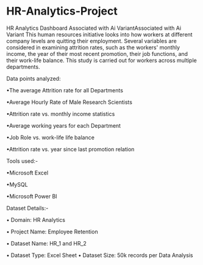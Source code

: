 # HR-Analytics-Project

HR Analytics Dashboard
Associated with Ai VariantAssociated with Ai Variant
This human resources initiative looks into how workers at different company levels are quitting their employment. Several variables are considered in examining attrition rates, such as the workers' monthly income, the year of their most recent promotion, their job functions, and their work-life balance. This study is carried out for workers across multiple departments.


Data points analyzed:

•The average Attrition rate for all Departments

•Average Hourly Rate of Male Research Scientists

•Attrition rate vs. monthly income statistics

•Average working years for each Department

•Job Role vs. work-life life balance

•Attrition rate vs. year since last promotion relation


Tools used:-

•Microsoft Excel

•MySQL

•Microsoft Power BI 


Dataset Details:-

• Domain: HR Analytics

• Project Name: Employee Retention

• Dataset Name: HR_1 and HR_2

• Dataset Type: Excel Sheet 
• Dataset Size: 50k records per Data Analysis
